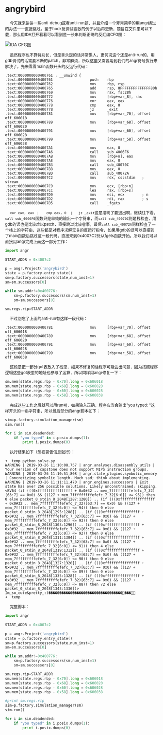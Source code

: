 # angrybird

&nbsp;&nbsp;&nbsp;&nbsp;<font size=2>今天就来讲讲一些anti-debug或者anti-run题，并且介绍一个非常简单的用angr绕过的办法——直接跳过。至于hook反调试函数的例子以后再更新，题目在文件里可以下载，那么用IDA打开看看可以看到是一长串判断正确的反汇编CFG图：</font></br>

![IDA CFG图]()

&nbsp;&nbsp;&nbsp;&nbsp;<font size=2>虽然程序也不算特别长，但是拿头逆的话非常累人，更何况这个还是anti-run的，用gdb调试的话需要不断的patch，非常麻烦，所以这里又需要用到我们的angr符号执行来解决了，先来看看main函数开头的反运行代码：</font></br>

```assembly
.text:0000000000400761 ; __unwind {
.text:0000000000400761                 push    rbp
.text:0000000000400762                 mov     rbp, rsp
.text:0000000000400765                 add     rsp, 0FFFFFFFFFFFFFF80h
.text:0000000000400769                 mov     rax, fs:28h
.text:0000000000400772                 mov     [rbp+var_8], rax
.text:0000000000400776                 xor     eax, eax
.text:0000000000400778                 cmp     eax, 0
.text:000000000040077B                 jz      _exit
.text:0000000000400781                 mov     [rbp+var_70], offset off_606018
.text:0000000000400789                 mov     [rbp+var_68], offset off_606020
.text:0000000000400791                 mov     [rbp+var_60], offset off_606028
.text:0000000000400799                 mov     [rbp+var_58], offset off_606038
.text:00000000004007A1                 mov     eax, 0
.text:00000000004007A6                 call    sub_4006F6
.text:00000000004007AB                 mov     [rbp+n], eax
.text:00000000004007AE                 mov     eax, 0
.text:00000000004007B3                 call    sub_40070C
.text:00000000004007B8                 mov     eax, 0
.text:00000000004007BD                 call    sub_40072A
.text:00000000004007C2                 mov     rdx, cs:stdin   ; stream
.text:00000000004007C9                 mov     ecx, [rbp+n]
.text:00000000004007CC                 lea     rax, [rbp+s]
.text:00000000004007D0                 mov     esi, ecx        ; n
.text:00000000004007D2                 mov     rdi, rax        ; s
.text:00000000004007D5                 call    _fgets
```

&nbsp;&nbsp;&nbsp;&nbsp;<font size=2>`xor eax, eax |	cmp eax, 0	|	jz _exit`这是摆明了要退出啊，继续往下看，`call sub_4006F6`函数只是单纯的输出一个字符串，而`call sub_40070C`则是栈检查，用gdb的话也是比较难以patch，直接跳过比较省事，最后`call sub_40072A`同样检查了一个栈上的字符串，这些都是对程序求解无关的反运行指令，如果用gdb的话可以直接到了main函数后跳过这一段代码，直接来到0x4007C2处从fgets函数开始。所以我们可以直接用angr完成上面这一部分工作：</font></br>

```python
import angr
 
START_ADDR = 0x4007c2
 
p = angr.Project('angrybird')
state = p.factory.entry_state()
sm=p.factory.successors(state,num_inst=1)
sm=sm.successors[0]

while sm.addr!=0x400776:
    sm=p.factory.successors(sm,num_inst=1)
    sm=sm.successors[0]

sm.regs.rip=START_ADDR
```

&nbsp;&nbsp;&nbsp;&nbsp;<font size=2>不过别忘了上面的anti-run有这样一段代码：</font></br>

```assembly
.text:0000000000400781                 mov     [rbp+var_70], offset off_606018
.text:0000000000400789                 mov     [rbp+var_68], offset off_606020
.text:0000000000400791                 mov     [rbp+var_60], offset off_606028
.text:0000000000400799                 mov     [rbp+var_58], offset off_606038
```

&nbsp;&nbsp;&nbsp;&nbsp;<font size=2>这段是把一部分got表放入了栈里，如果不修复的话程序可能会出问题，因为按照程序逻辑这些got表里的地址也参与了运算，所以同样用angr修复一下：</font></br>

```python
sm.mem[state.regs.rbp - 0x70].long = 0x606018
sm.mem[state.regs.rbp - 0x68].long = 0x606020
sm.mem[state.regs.rbp - 0x60].long = 0x606028
sm.mem[state.regs.rbp - 0x58].long = 0x606038
```

&nbsp;&nbsp;&nbsp;&nbsp;<font size=2>完成这些工作之后就可以用run啦，如果输入正确，程序应当会输出"you typed: "这样开头的一串字符串，所以最后部分的angr脚本如下：</font></br>

```python
sim=p.factory.simulation_manager(sm)
sim.run()

for i in sim.deadended:
    if "you typed" in i.posix.dumps(1):
        print i.posix.dumps(0)
```

&nbsp;&nbsp;&nbsp;&nbsp;<font size=2>执行结果如下（忽视警告信息就行）：</font></br>

```shell
➜  temp python solve.py 
WARNING | 2019-03-26 11:10:08,757 | angr.analyses.disassembly_utils | Your version of capstone does not support MIPS instruction groups.
WARNING | 2019-03-26 11:10:51,808 | angr.state_plugins.symbolic_memory | Concretizing symbolic length. Much sad; think about implementing.
WARNING | 2019-03-26 11:11:11,470 | angr.engines.successors | Exit state has over 256 possible solutions. Likely unconstrained; skipping. <BV64 (if (((0xffffffffffffffff + 0x0#32 .. mem_7fffffffffefefc_7_32)[63:7] == 0x0) && ((127 + mem_7fffffffffefefc_7_32[6:0]) <= 95)) then 0 else packet_0_stdin_8_2048[1287:1280]) .. (if (((0xffffffffffffffff + 0x0#32 .. mem_7fffffffffefefc_7_32)[63:7] == 0x0) && ((127 + mem_7fffffffffefefc_7_32[6:0]) <= 94)) then 0 else packet_0_stdin_8_2048[1295:1288]) .. (if (((0xffffffffffffffff + 0x0#32 .. mem_7fffffffffefefc_7_32)[63:7] == 0x0) && ((127 + mem_7fffffffffefefc_7_32[6:0]) <= 93)) then 0 else packet_0_stdin_8_2048[1303:1296]) .. (if (((0xffffffffffffffff + 0x0#32 .. mem_7fffffffffefefc_7_32)[63:7] == 0x0) && ((127 + mem_7fffffffffefefc_7_32[6:0]) <= 92)) then 0 else packet_0_stdin_8_2048[1311:1304]) .. (if (((0xffffffffffffffff + 0x0#32 .. mem_7fffffffffefefc_7_32)[63:7] == 0x0) && ((127 + mem_7fffffffffefefc_7_32[6:0]) <= 91)) then 4 else packet_0_stdin_8_2048[1319:1312]) .. (if (((0xffffffffffffffff + 0x0#32 .. mem_7fffffffffefefc_7_32)[63:7] == 0x0) && ((127 + mem_7fffffffffefefc_7_32[6:0]) <= 90)) then 0 else packet_0_stdin_8_2048[1327:1320]) .. (if (((0xffffffffffffffff + 0x0#32 .. mem_7fffffffffefefc_7_32)[63:7] == 0x0) && ((127 + mem_7fffffffffefefc_7_32[6:0]) <= 89)) then 0 else packet_0_stdin_8_2048[1335:1328]) .. (if (((0xffffffffffffffff + 0x0#32 .. mem_7fffffffffefefc_7_32)[63:7] == 0x0) && ((127 + mem_7fffffffffefefc_7_32[6:0]) <= 88)) then 72 else packet_0_stdin_8_2048[1343:1336])>
Im_so_cute&pretty_:)�������������������������������������
➜  temp       
```

&nbsp;&nbsp;&nbsp;&nbsp;<font size=2>完整脚本：</font></br>

```python
import angr
 
START_ADDR = 0x4007c2
 
p = angr.Project('angrybird')
state = p.factory.entry_state()
sm=p.factory.successors(state,num_inst=1)
sm=sm.successors[0]

while sm.addr!=0x400776:
    sm=p.factory.successors(sm,num_inst=1)
    sm=sm.successors[0]

sm.regs.rip=START_ADDR
sm.mem[state.regs.rbp - 0x70].long = 0x606018
sm.mem[state.regs.rbp - 0x68].long = 0x606020
sm.mem[state.regs.rbp - 0x60].long = 0x606028
sm.mem[state.regs.rbp - 0x58].long = 0x606038

#print sm.regs.rip
sim=p.factory.simulation_manager(sm)
sim.run()

for i in sim.deadended:
    if "you typed" in i.posix.dumps(1):
        print i.posix.dumps(0)
```

